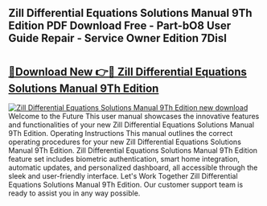 ## Zill Differential Equations Solutions Manual 9Th Edition PDF Download Free - Part-bO8 User Guide Repair - Service Owner Edition 7DisI

# <h2><a href="http://bc74758.oget.top/?id=Zill+Differential+Equations+Solutions+Manual+9Th+Edition">🔗Download New 👉🔴 Zill Differential Equations Solutions Manual 9Th Edition</a></h2>

[![Zill Differential Equations Solutions Manual 9Th Edition new download](https://i.imgur.com/5g1atiW.png)](http://bc74758.oget.top/?id=Zill+Differential+Equations+Solutions+Manual+9Th+Edition)
Welcome to the Future This user manual showcases the innovative features and functionalities of your new Zill Differential Equations Solutions Manual 9Th Edition. Operating Instructions This manual outlines the correct operating procedures for your new Zill Differential Equations Solutions Manual 9Th Edition. Zill Differential Equations Solutions Manual 9Th Edition feature set includes biometric authentication, smart home integration, automatic updates, and personalized dashboard, all accessible through the sleek and user-friendly interface. Let's Work Together Zill Differential Equations Solutions Manual 9Th Edition. Our customer support team is ready to assist you in any way possible.
